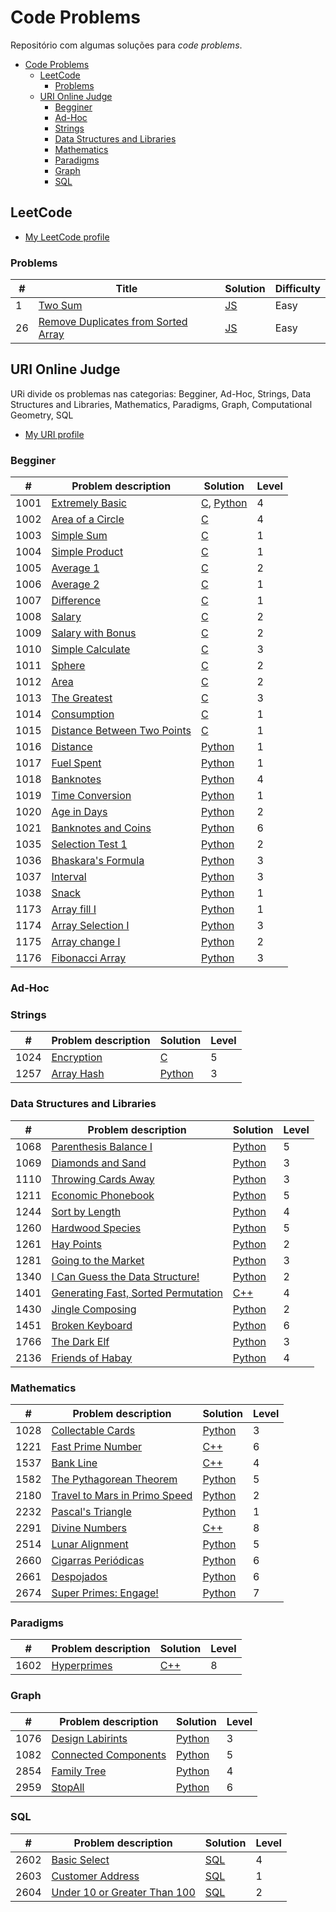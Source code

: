 # Code Problems

Repositório com algumas soluções para *code problems*.

- [Code Problems](#code-problems)
  - [LeetCode](#leetcode)
    - [Problems](#problems)
  - [URI Online Judge](#uri-online-judge)
    - [Begginer](#begginer)
    - [Ad-Hoc](#ad-hoc)
    - [Strings](#strings)
    - [Data Structures and Libraries](#data-structures-and-libraries)
    - [Mathematics](#mathematics)
    - [Paradigms](#paradigms)
    - [Graph](#graph)
    - [SQL](#sql)

## LeetCode

- [My LeetCode profile](https://leetcode.com/alicefrancener/)

### Problems

| #   | Title                                 | Solution                                          | Difficulty |
| --- | ------------------------------------- | ------------------------------------------------- | ---------- |
| 1   | [Two Sum]                             | [JS](0001-two-sum.js)                             | Easy       |
| 26  | [Remove Duplicates from Sorted Array] | [JS](0026-remove-duplicates-from-sorted-array.js) | Easy       |

[Remove Duplicates from Sorted Array]: https://leetcode.com/problems/remove-duplicates-from-sorted-array/
[Two Sum]: https://leetcode.com/problems/two-sum/

## URI Online Judge

URi divide os problemas nas categorias: Begginer, Ad-Hoc, Strings, Data Structures and Libraries, Mathematics, Paradigms, Graph, Computational Geometry, SQL

- [My URI profile](https://www.urionlinejudge.com.br/judge/en/profile/164371)
### Begginer

| #    | Problem description           | Solution                                                 | Level |
| ---- | ----------------------------- | -------------------------------------------------------- | ----- |
| 1001 | [Extremely Basic]             | [C](uri/beginner/1001.c), [Python](uri/beginner/1001.py) | 4     |
| 1002 | [Area of a Circle]            | [C](uri/beginner/1002.c)                                 | 4     |
| 1003 | [Simple Sum]                  | [C](uri/beginner/1003.c)                                 | 1     |
| 1004 | [Simple Product]              | [C](uri/beginner/1004.c)                                 | 1     |
| 1005 | [Average 1]                   | [C](uri/beginner/1005.c)                                 | 2     |
| 1006 | [Average 2]                   | [C](uri/beginner/1006.c)                                 | 1     |
| 1007 | [Difference]                  | [C](uri/beginner/1007.c)                                 | 1     |
| 1008 | [Salary]                      | [C](uri/beginner/1008.c)                                 | 2     |
| 1009 | [Salary with Bonus]           | [C](uri/beginner/1009.c)                                 | 2     |
| 1010 | [Simple Calculate]            | [C](uri/beginner/1010.c)                                 | 3     |
| 1011 | [Sphere]                      | [C](uri/beginner/1011.c)                                 | 2     |
| 1012 | [Area]                        | [C](uri/beginner/1012.c)                                 | 2     |
| 1013 | [The Greatest]                | [C](uri/beginner/1013.c)                                 | 3     |
| 1014 | [Consumption]                 | [C](uri/beginner/1014.c)                                 | 1     |
| 1015 | [Distance Between Two Points] | [C](uri/beginner/1015.c)                                 | 1     |
| 1016 | [Distance]                    | [Python](uri/beginner/1016.py)                           | 1     |
| 1017 | [Fuel Spent]                  | [Python](uri/beginner/1017.py)                           | 1     |
| 1018 | [Banknotes]                   | [Python](uri/beginner/1018.py)                           | 4     |
| 1019 | [Time Conversion]             | [Python](uri/beginner/1019.py)                           | 1     |
| 1020 | [Age in Days]                 | [Python](uri/beginner/1020.py)                           | 2     |
| 1021 | [Banknotes and Coins]         | [Python](uri/beginner/1021.py)                           | 6     |
| 1035 | [Selection Test 1]            | [Python](uri/beginner/1035.py)                           | 2     |
| 1036 | [Bhaskara's Formula]          | [Python](uri/beginner/1036.py)                           | 3     |
| 1037 | [Interval]                    | [Python](uri/beginner/1037.py)                           | 3     |
| 1038 | [Snack]                       | [Python](uri/beginner/1038.py)                           | 1     |
| 1173 | [Array fill I]                | [Python](uri/beginner/1173.py)                           | 1     |
| 1174 | [Array Selection I]           | [Python](uri/beginner/1174.py)                           | 3     |
| 1175 | [Array change I]              | [Python](uri/beginner/1175.py)                           | 2     |
| 1176 | [Fibonacci Array]             | [Python](uri/beginner/1176.py)                           | 3     |

[Extremely Basic]: https://www.urionlinejudge.com.br/judge/en/problems/view/1001
[Area of a Circle]: https://www.urionlinejudge.com.br/judge/en/problems/view/1002
[Simple Sum]: https://www.urionlinejudge.com.br/judge/en/problems/view/1003
[Simple Product]: https://www.urionlinejudge.com.br/judge/en/problems/view/1004
[Average 1]: https://www.urionlinejudge.com.br/judge/en/problems/view/1005
[Average 2]: https://www.urionlinejudge.com.br/judge/en/problems/view/1006
[Difference]: https://www.urionlinejudge.com.br/judge/en/problems/view/1007
[Salary]: https://www.urionlinejudge.com.br/judge/en/problems/view/1008
[Salary with Bonus]: https://www.urionlinejudge.com.br/judge/en/problems/view/1009
[Simple Calculate]: https://www.urionlinejudge.com.br/judge/en/problems/view/1010
[Sphere]: https://www.urionlinejudge.com.br/judge/en/problems/view/1011
[Area]: https://www.urionlinejudge.com.br/judge/en/problems/view/1012
[The Greatest]: https://www.urionlinejudge.com.br/judge/en/problems/view/1013
[Consumption]: https://www.urionlinejudge.com.br/judge/en/problems/view/1014
[Distance Between Two Points]: https://www.urionlinejudge.com.br/judge/en/problems/view/1015
[Distance]: https://www.urionlinejudge.com.br/judge/en/problems/view/1016
[Fuel Spent]: https://www.urionlinejudge.com.br/judge/en/problems/view/1017
[Banknotes]: https://www.urionlinejudge.com.br/judge/en/problems/view/1018
[Time Conversion]: https://www.urionlinejudge.com.br/judge/en/problems/view/1019
[Age in Days]: https://www.urionlinejudge.com.br/judge/en/problems/view/1020
[Banknotes and Coins]: https://www.urionlinejudge.com.br/judge/en/problems/view/1021
[Selection Test 1]: https://www.urionlinejudge.com.br/judge/en/problems/view/1035
[Bhaskara's Formula]: https://www.urionlinejudge.com.br/judge/en/problems/view/1036
[Interval]: https://www.urionlinejudge.com.br/judge/en/problems/view/1037
[Snack]: https://www.urionlinejudge.com.br/judge/en/problems/view/1038
[Array fill I]: https://www.urionlinejudge.com.br/judge/en/problems/view/1173
[Array Selection I]: https://www.urionlinejudge.com.br/judge/en/problems/view/1174
[Array change I]: https://www.urionlinejudge.com.br/judge/en/problems/view/1175
[Fibonacci Array]: https://www.urionlinejudge.com.br/judge/en/problems/view/1176

### Ad-Hoc

### Strings

| #    | Problem description | Solution                      | Level |
| ---- | ------------------- | ----------------------------- | ----- |
| 1024 | [Encryption]        | [C](uri/strings/1024.c)       | 5     |
| 1257 | [Array Hash]        | [Python](uri/strings/1257.py) | 3     |

[Array Hash]: https://www.urionlinejudge.com.br/judge/en/problems/view/1257
[Encryption]: https://www.urionlinejudge.com.br/judge/en/problems/view/1024

### Data Structures and Libraries

| #    | Problem description                   | Solution                                            | Level |
| ---- | ------------------------------------- | --------------------------------------------------- | ----- |
| 1068 | [Parenthesis Balance I]               | [Python](uri/data-structures-and-libraries/1068.py) | 5     |
| 1069 | [Diamonds and Sand]                   | [Python](uri/data-structures-and-libraries/1069.py) | 3     |
| 1110 | [Throwing Cards Away]                 | [Python](uri/data-structures-and-libraries/1110.py) | 3     |
| 1211 | [Economic Phonebook]                  | [Python](uri/data-structures-and-libraries/1211.py) | 5     |
| 1244 | [Sort by Length]                      | [Python](uri/data-structures-and-libraries/1244.py) | 4     |
| 1260 | [Hardwood Species]                    | [Python](uri/data-structures-and-libraries/1260.py) | 5     |
| 1261 | [Hay Points]                          | [Python](uri/data-structures-and-libraries/1261.py) | 2     |
| 1281 | [Going to the Market]                 | [Python](uri/data-structures-and-libraries/1281.py) | 3     |
| 1340 | [I Can Guess the Data Structure!]     | [Python](uri/data-structures-and-libraries/1340.py) | 2     |
| 1401 | [Generating Fast, Sorted Permutation] | [C++](uri/data-structures-and-libraries/1401.cpp)   | 4     |
| 1430 | [Jingle Composing]                    | [Python](uri/data-structures-and-libraries/1430.py) | 2     |
| 1451 | [Broken Keyboard]                     | [Python](uri/data-structures-and-libraries/1451.py) | 6     |
| 1766 | [The Dark Elf]                        | [Python](uri/data-structures-and-libraries/1766.py) | 3     |
| 2136 | [Friends of Habay]                    | [Python](uri/data-structures-and-libraries/2136.py) | 4     |

[Broken Keyboard]: https://www.urionlinejudge.com.br/judge/en/problems/view/1451
[Diamonds and Sand]: https://www.urionlinejudge.com.br/judge/en/problems/view/1069
[Economic Phonebook]: https://www.urionlinejudge.com.br/judge/en/problems/view/1211
[Friends of Habay]: https://www.urionlinejudge.com.br/judge/en/problems/view/2136
[Generating Fast, Sorted Permutation]: https://www.urionlinejudge.com.br/judge/en/problems/view/1401
[Going to the Market]: https://www.urionlinejudge.com.br/judge/en/problems/view/1281
[Hardwood Species]: https://www.urionlinejudge.com.br/judge/en/problems/view/1260
[Hay Points]: https://www.urionlinejudge.com.br/judge/en/problems/view/1261
[I Can Guess the Data Structure!]: https://www.urionlinejudge.com.br/judge/en/problems/view/1340
[Jingle Composing]: https://www.urionlinejudge.com.br/judge/en/problems/view/1430
[Parenthesis Balance I]: https://www.urionlinejudge.com.br/judge/en/problems/view/1068
[Sort by Length]: https://www.urionlinejudge.com.br/judge/en/problems/view/1244
[The Dark Elf]: https://www.urionlinejudge.com.br/judge/en/problems/view/1766
[Throwing Cards Away]: https://www.urionlinejudge.com.br/judge/en/problems/view/1110

### Mathematics

| #    | Problem description             | Solution                          | Level |
| ---- | ------------------------------- | --------------------------------- | ----- |
| 1028 | [Collectable Cards]             | [Python](uri/mathematics/1028.py) | 3     |
| 1221 | [Fast Prime Number]             | [C++](uri/mathematics/1221.cpp)   | 6     |
| 1537 | [Bank Line]                     | [C++](uri/mathematics/1537.cpp)   | 4     |
| 1582 | [The Pythagorean Theorem]       | [Python](uri/mathematics/1582.py) | 5     |
| 2180 | [Travel to Mars in Primo Speed] | [Python](uri/mathematics/2180.py) | 2     |
| 2232 | [Pascal's Triangle]             | [Python](uri/mathematics/2232.py) | 1     |
| 2291 | [Divine Numbers]                | [C++](uri/mathematics/2291.cpp)   | 8     |
| 2514 | [Lunar Alignment]               | [Python](uri/mathematics/2514.py) | 5     |
| 2660 | [Cigarras Periódicas]           | [Python](uri/mathematics/2660.py) | 6     |
| 2661 | [Despojados]                    | [Python](uri/mathematics/2661.py) | 6     |
| 2674 | [Super Primes: Engage!]         | [Python](uri/mathematics/2674.py) | 7     |

[Bank Line]: https://www.urionlinejudge.com.br/judge/en/problems/view/1537
[Cigarras Periódicas]: https://www.urionlinejudge.com.br/judge/en/problems/view/2660
[Collectable Cards]: https://www.urionlinejudge.com.br/judge/en/problems/view/1028
[Despojados]: https://www.urionlinejudge.com.br/judge/en/problems/view/2661
[Divine Numbers]: https://www.urionlinejudge.com.br/judge/en/problems/view/2291
[Fast Prime Number]: https://www.urionlinejudge.com.br/judge/en/problems/view/1221
[Lunar Alignment]: https://www.urionlinejudge.com.br/judge/en/problems/view/2514
[Pascal's Triangle]: https://www.urionlinejudge.com.br/judge/en/problems/view/2232
[Super Primes: Engage!]: https://www.urionlinejudge.com.br/judge/en/problems/view/2674
[The Pythagorean Theorem]: https://www.urionlinejudge.com.br/judge/en/problems/view/1582
[Travel to Mars in Primo Speed]: https://www.urionlinejudge.com.br/judge/en/problems/view/2180
### Paradigms

| #    | Problem description | Solution                      | Level |
| ---- | ------------------- | ----------------------------- | ----- |
| 1602 | [Hyperprimes]       | [C++](uri/paradigms/1602.cpp) | 8     |

[Hyperprimes]: https://www.urionlinejudge.com.br/judge/en/problems/view/1602
### Graph

| #    | Problem description    | Solution                    | Level |
| ---- | ---------------------- | --------------------------- | ----- |
| 1076 | [Design Labirints]     | [Python](uri/graph/1076.py) | 3     |
| 1082 | [Connected Components] | [Python](uri/graph/1082.py) | 5     |
| 2854 | [Family Tree]          | [Python](uri/graph/2854.py) | 4     |
| 2959 | [StopAll]              | [Python](uri/graph/2959.py) | 6     |


[Connected Components]: https://www.urionlinejudge.com.br/judge/en/problems/view/1082
[Design Labirints]: https://www.urionlinejudge.com.br/judge/en/problems/view/1076
[Family Tree]: https://www.urionlinejudge.com.br/judge/en/problems/view/2854
[StopAll]: https://www.urionlinejudge.com.br/judge/en/problems/view/2959

### SQL

| #    | Problem description            | Solution                | Level |
| ---- | ------------------------------ | ----------------------- | ----- |
| 2602 | [Basic Select]                 | [SQL](uri/sql/2602.sql) | 4     |
| 2603 | [Customer Address]             | [SQL](uri/sql/2603.sql) | 1     |
| 2604 | [Under 10 or Greater Than 100] | [SQL](uri/sql/2604.sql) | 2     |


[Basic Select]: https://www.urionlinejudge.com.br/judge/en/problems/view/2602
[Customer Address]: https://www.urionlinejudge.com.br/judge/en/problems/view/2603
[Under 10 or Greater Than 100]: https://www.urionlinejudge.com.br/judge/en/problems/view/2604
